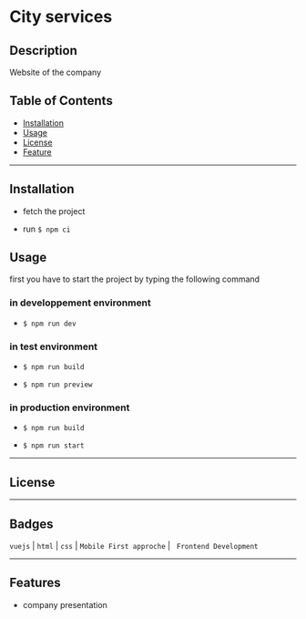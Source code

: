 # City services

## Description

Website of the company

## Table of Contents

- [Installation](#installation)
- [Usage](#usage)
- [License](#license)
- [Feature](#Features)

---

## Installation

- fetch the project

- run `$ npm ci`

## Usage

first you have to start the project by typing the following command

### in developpement environment

- `$ npm run dev`

### in test environment

- `$ npm run build`

- `$ npm run preview`

### in production environment

- `$ npm run build`

- `$ npm run start`

---

## License

---
## Badges

`vuejs` | `html` | `css` | `Mobile First approche` | ` Frontend Development`

---

## Features

- company presentation
